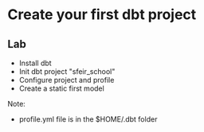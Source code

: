<!-- .slide: class="exercice" -->

# Create your first dbt project
## Lab

* Install dbt
* Init dbt project "sfeir_school"
* Configure project and profile
* Create a static first model

Note:
- profile.yml file is in the $HOME/.dbt folder
